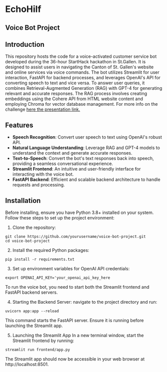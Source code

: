 # EchoHilf

## Voice Bot Project

## Introduction

This repository hosts the code for a voice-activated customer service bot developed during the 36-hour StartHack hackathon in St.Gallen.
It is designed to assist users in navigating the Canton of St. Gallen's website and online services via voice commands.
The bot utilizes Streamlit for user interaction, FastAPI for backend processes, and leverages OpenAI's API for converting speech to text and vice versa. To answer user queries, it combines Retrieval-Augmented Generation (RAG) with GPT-4 for generating relevant and accurate responses.
The RAG process involves creating embeddings using the Cohere API from HTML website content and employing Chroma for vector database management.
For more info on the challenge [here the presentation link.](https://www.canva.com/design/DAGAK87nvNg/QTXV33sKVcL7yYzjJrZ7yw/view?utm_content=DAGAK87nvNg&utm_campaign=designshare&utm_medium=link&utm_source=editor)

## Features

- **Speech Recognition**: Convert user speech to text using OpenAI's robust API.
- **Natural Language Understanding**: Leverage RAG and GPT-4 models to understand the context and generate accurate responses.
- **Text-to-Speech**: Convert the bot's text responses back into speech, providing a seamless conversational experience.
- **Streamlit Frontend**: An intuitive and user-friendly interface for interacting with the voice bot.
- **FastAPI Backend**: Efficient and scalable backend architecture to handle requests and processing.

## Installation

Before installing, ensure you have Python 3.8+ installed on your system. Follow these steps to set up the project environment:

1. Clone the repository:

```
git clone https://github.com/yourusername/voice-bot-project.git
cd voice-bot-project
```

2. Install the required Python packages:
```
pip install -r requirements.txt
```
3. Set up environment variables for OpenAI API credentials:
```
export OPENAI_API_KEY='your_openai_api_key_here
```
To run the voice bot, you need to start both the Streamlit frontend and FastAPI backend servers.

4. Starting the Backend Server:
navigate to the project directory and run:
```
uvicorn app:app --reload
```
This command starts the FastAPI server. Ensure it is running before launching the Streamlit app.

5. Launching the Streamlit App
In a new terminal window, start the Streamlit frontend by running:
```
streamlit run frontend/app.py
```
The Streamlit app should now be accessible in your web browser at http://localhost:8501.
